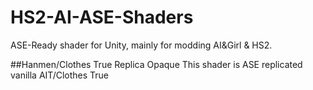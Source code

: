 # HS2-AI-ASE-Shaders
ASE-Ready shader for Unity, mainly for modding AI&Girl & HS2.

##Hanmen/Clothes True Replica Opaque
This shader is ASE replicated vanilla AIT/Clothes True
